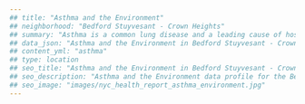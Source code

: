 ```yaml
---
## title: "Asthma and the Environment"
## neighborhood: "Bedford Stuyvesant - Crown Heights"
## summary: "Asthma is a common lung disease and a leading cause of hospitalizations for children under 15 years old. This report provides a summary of asthma indicators by neighborhood. It also describes housing and neighborhood characteristics that can make asthma worse."
## data_json: "Asthma and the Environment in Bedford Stuyvesant - Crown Heights"
## content_yml: "asthma"
## type: location
## seo_title: "Asthma and the Environment in Bedford Stuyvesant - Crown Heights"
## seo_description: "Asthma and the Environment data profile for the Bedford Stuyvesant - Crown Heights neighborhood of NYC."
## seo_image: "images/nyc_health_report_asthma_environment.jpg"
---
```

